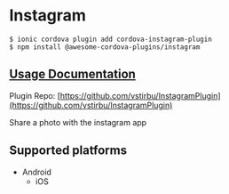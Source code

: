 # Instagram

```text
$ ionic cordova plugin add cordova-instagram-plugin
$ npm install @awesome-cordova-plugins/instagram
```

## [Usage Documentation](https://danielsogl.gitbook.io/awesome-cordova-plugins/plugins/instagram/)

Plugin Repo: [https://github.com/vstirbu/InstagramPlugin](https://github.com/vstirbu/InstagramPlugin)

Share a photo with the instagram app

## Supported platforms

* Android
  * iOS

